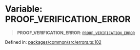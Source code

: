 # Variable: PROOF\_VERIFICATION\_ERROR

> **PROOF\_VERIFICATION\_ERROR**: [`PROOF_VERIFICATION_ERROR`](../enumerations/MethodErrorCode.md#proof_verification_error)

Defined in: [packages/common/src/errors.ts:102](https://github.com/dcdpr/did-btcr2-js/blob/c82bc5c69016e1146a0c52c6e6b21621f5abd6d4/packages/common/src/errors.ts#L102)
